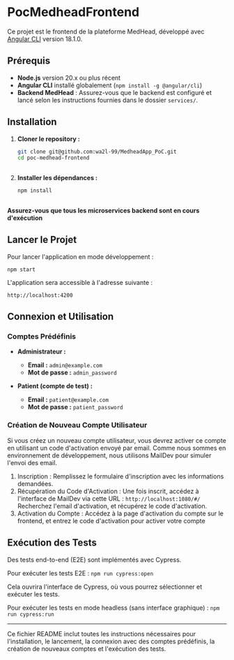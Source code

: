 # PocMedheadFrontend

Ce projet est le frontend de la plateforme MedHead, développé avec [Angular CLI](https://github.com/angular/angular-cli) version 18.1.0.


## Prérequis

- **Node.js** version 20.x ou plus récent
- **Angular CLI** installé globalement (`npm install -g @angular/cli`)
- **Backend MedHead** : Assurez-vous que le backend est configuré et lancé selon les instructions fournies dans le dossier `services/`.

## Installation

  1. **Cloner le repository :**
  
     ```bash
     git clone git@github.com:wa2l-99/MedheadApp_PoC.git
     cd poc-medhead-frontend
  
  2. **Installer les dépendances :**
    
     ```bash
     npm install
  
  **Assurez-vous que tous les microservices backend sont en cours d'exécution**


## Lancer le Projet

Pour lancer l'application en mode développement :
  
  `npm start`

L'application sera accessible à l'adresse suivante :

  `http://localhost:4200`


## Connexion et Utilisation

### Comptes Prédéfinis

- **Administrateur :**
  - **Email :** `admin@example.com`
  - **Mot de passe :** `admin_password`

- **Patient (compte de test) :**
  - **Email :** `patient@example.com`
  - **Mot de passe :** `patient_password`
    

### Création de Nouveau Compte Utilisateur

Si vous créez un nouveau compte utilisateur, vous devrez activer ce compte en utilisant un code d'activation envoyé par email. 
Comme nous sommes en environnement de développement, nous utilisons MailDev pour simuler l'envoi des email.

1. Inscription : Remplissez le formulaire d'inscription avec les informations demandées.
2. Récupération du Code d'Activation : Une fois inscrit, accédez à l'interface de MailDev via cette URL :
  `http://localhost:1080/#/`
  Recherchez l'email d'activation, et récupérez le code d'activation.
3. Activation du Compte : Accédez à la page d'activation du compte sur le frontend, et entrez le code d'activation pour activer votre compte

## Exécution des Tests

Des tests end-to-end (E2E) sont implémentés avec Cypress.

Pour exécuter les tests E2E : 
  `npm run cypress:open`

Cela ouvrira l'interface de Cypress, où vous pourrez sélectionner et exécuter les tests.

Pour exécuter les tests en mode headless (sans interface graphique) :
  `npm run cypress:run`


---


Ce fichier README inclut toutes les instructions nécessaires pour l'installation, le lancement, la connexion avec des comptes prédéfinis, la création de nouveaux comptes et l'exécution des tests.








   
